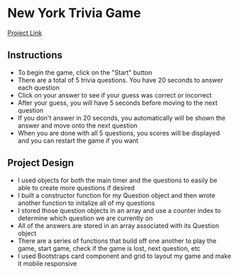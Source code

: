 # New York Trivia Game 

[Project Link](https://christiehennes.github.io/TriviaGame/)

## Instructions
 
 * To begin the game, click on the "Start" button
 * There are a total of 5 trivia questions. You have 20 seconds to answer each question
 * Click on your answer to see if your guess was correct or incorrect
 * After your guess, you will have 5 seconds before moving to the next question
 * If you don't answer in 20 seconds, you automatically will be shown the answer and move onto the next question
 * When you are done with all 5 questions, you scores will be displayed and you can restart the game if you want 


 ## Project Design

 * I used objects for both the main timer and the questions to easily be able to create more questions if desired
 * I built a constructor function for my Question object and then wrote another function to initalize all of my questions
 * I stored those question objects in an array and use a counter index to determine which question we are currently on
 * All of the answers are stored in an array associated with its Question object 
 * There are a series of functions that build off one another to play the game, start game, check if the game is lost, next question, etc
 * I used Bootstraps card component and grid to layout my game and make it mobile responsive
 
 

